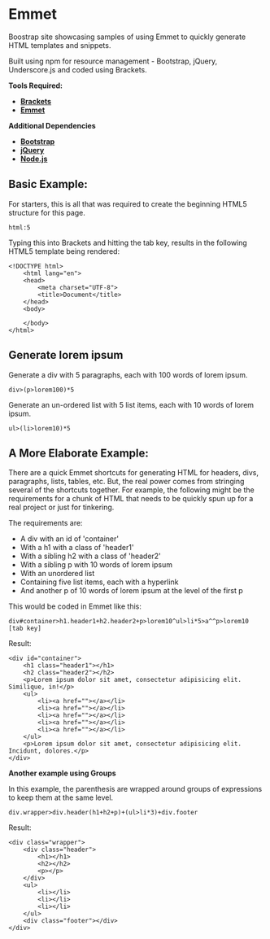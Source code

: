 # Emmet

Boostrap site showcasing samples of using Emmet to quickly generate HTML templates and snippets.

Built using npm for resource management - Bootstrap, jQuery, Underscore.js and coded using Brackets.

**Tools Required:**

- **<a href="http://brackets.io/" target="_blank">Brackets</a>**
- **<a href="http://emmet.io/" target="_blank">Emmet</a>**

**Additional Dependencies**

- **<a href="http://getbootstrap.com/" target="_blank">Bootstrap</a>**
- **<a href="http://jquery.com/" target="_blank">jQuery</a>**
- **<a href="https://nodejs.org/en/" target="_blank">Node.js</a>**

## Basic Example:

For starters, this is all that was required to create the beginning HTML5 structure for this page.

	html:5

Typing this into Brackets and hitting the tab key, results in the following HTML5 template being rendered:


	<!DOCTYPE html>
		<html lang="en">
		<head>
    		<meta charset="UTF-8">
    		<title>Document</title>
		</head>
		<body>
    
		</body>
	</html>

## Generate lorem ipsum

Generate a div with 5 paragraphs, each with 100 words of lorem ipsum.

	div>(p>lorem100)*5

Generate an un-ordered list with 5 list items, each with 10 words of lorem ipsum.

	ul>(li>lorem10)*5


## A More Elaborate Example:

There are a quick Emmet shortcuts for generating HTML for headers, divs, paragraphs, lists, tables, etc. But, the real power comes from stringing several of the shortcuts together. For example, the following might be the requirements for a chunk of HTML that needs to be quickly spun up for a real project or just for tinkering.

The requirements are:

- A div with an id of 'container'
- With a h1 with a class of 'header1'
- With a sibling h2 with a class of 'header2'
- With a sibling p with 10 words of lorem ipsum
- With an unordered list
- Containing five list items, each with a hyperlink
- And another p of 10 words of lorem ipsum at the level of the first p

This would be coded in Emmet like this:

	div#container>h1.header1+h2.header2+p>lorem10^ul>li*5>a^^p>lorem10 [tab key]

Result:
  
	<div id="container">
		<h1 class="header1"></h1>
		<h2 class="header2"></h2>
		<p>Lorem ipsum dolor sit amet, consectetur adipisicing elit. Similique, in!</p>
		<ul>
			<li><a href=""></a></li>
			<li><a href=""></a></li>
			<li><a href=""></a></li>
			<li><a href=""></a></li>
			<li><a href=""></a></li>
		</ul>
		<p>Lorem ipsum dolor sit amet, consectetur adipisicing elit. Incidunt, dolores.</p>
	</div>

**Another example using Groups**

In this example, the parenthesis are wrapped around groups of expressions to keep them at the same level.

	div.wrapper>div.header(h1+h2+p)+(ul>li*3)+div.footer

Result:

	<div class="wrapper">
		<div class="header">
			<h1></h1>
			<h2></h2>
			<p></p>
		</div>
		<ul>
			<li></li>
			<li></li>
			<li></li>
		</ul>
		<div class="footer"></div>
	</div>